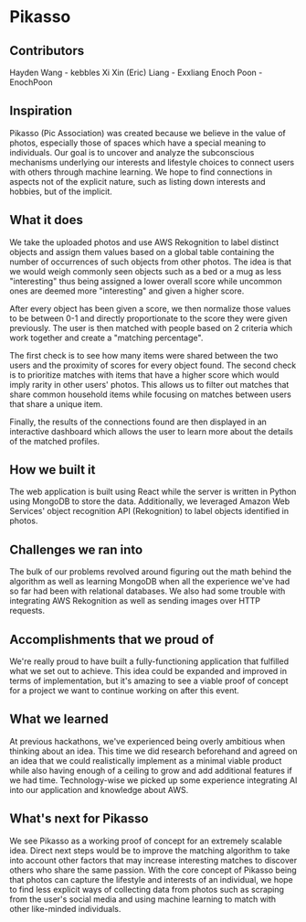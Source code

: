 # Pikasso

## Contributors
Hayden Wang - kebbles
Xi Xin (Eric) Liang - Exxliang
Enoch Poon - EnochPoon

## Inspiration
Pikasso (Pic Association) was created because we believe in the value of photos, especially those of spaces which have a special meaning to individuals. Our goal is to uncover and analyze the subconscious mechanisms underlying our interests and lifestyle choices to connect users with others through machine learning. We hope to find connections in aspects not of the explicit nature, such as listing down interests and hobbies, but of the implicit.

## What it does
We take the uploaded photos and use AWS Rekognition to label distinct objects and assign them values based on a global table containing the number of occurrences of such objects from other photos. The idea is that we would weigh commonly seen objects such as a bed or a mug as less "interesting" thus being assigned a lower overall score while uncommon ones are deemed more "interesting" and given a higher score.

After every object has been given a score, we then normalize those values to be between 0-1 and directly proportionate to the score they were given previously. The user is then matched with people based on 2 criteria which work together and create a "matching percentage".

The first check is to see how many items were shared between the two users and the proximity of scores for every object found. The second check is to prioritize matches with items that have a higher score which would imply rarity in other users' photos. This allows us to filter out matches that share common household items while focusing on matches between users that share a unique item.

Finally, the results of the connections found are then displayed in an interactive dashboard which allows the user to learn more about the details of the matched profiles.

## How we built it
The web application is built using React while the server is written in Python using MongoDB to store the data. Additionally, we leveraged Amazon Web Services' object recognition API (Rekognition) to label objects identified in photos.

## Challenges we ran into
The bulk of our problems revolved around figuring out the math behind the algorithm as well as learning MongoDB when all the experience we've had so far had been with relational databases. We also had some trouble with integrating AWS Rekognition as well as sending images over HTTP requests.

## Accomplishments that we proud of
We're really proud to have built a fully-functioning application that fulfilled what we set out to achieve. This idea could be expanded and improved in terms of implementation, but it's amazing to see a viable proof of concept for a project we want to continue working on after this event.

## What we learned
At previous hackathons, we've experienced being overly ambitious when thinking about an idea. This time we did research beforehand and agreed on an idea that we could realistically implement as a minimal viable product while also having enough of a ceiling to grow and add additional features if we had time. Technology-wise we picked up some experience integrating AI into our application and knowledge about AWS.

## What's next for Pikasso
We see Pikasso as a working proof of concept for an extremely scalable idea. Direct next steps would be to improve the matching algorithm to take into account other factors that may increase interesting matches to discover others who share the same passion. With the core concept of Pikasso being that photos can capture the lifestyle and interests of an individual, we hope to find less explicit ways of collecting data from photos such as scraping from the user's social media and using machine learning to match with other like-minded individuals.
